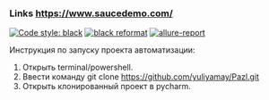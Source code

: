### Links https://www.saucedemo.com/
[![Code style: black](https://img.shields.io/badge/code%20style-black-000000.svg)](https://github.com/psf/black)
[![black reformat](https://github.com/yuliyamay/Pazl/actions/workflows/push.yml/badge.svg)](https://github.com/yuliyamay/Pazl/actions/workflows/push.yml)
[![allure-report](https://github.com/yuliyamay/Pazl/actions/workflows/allure-report.yaml/badge.svg)](https://github.com/yuliyamay/Pazl/actions/workflows/allure-report.yaml)

Инструкция по запуску проекта автоматизации:
1. Открыть terminal/powershell.
2. Ввести команду git clone https://github.com/yuliyamay/Pazl.git
3. Открыть клонированный проект в pycharm.
